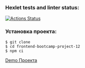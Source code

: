 ### Hexlet tests and linter status:
[![Actions Status](https://github.com/philheh/frontend-bootcamp-project-12/workflows/hexlet-check/badge.svg)](https://github.com/philheh/frontend-bootcamp-project-12/actions)

### Установка проекта:

```
$ git clone 
$ cd frontend-bootcamp-project-12
$ npm ci
```

[Demo Проекта](frontend-bootcamp-project-12-production-304e.up.railway.app/)
